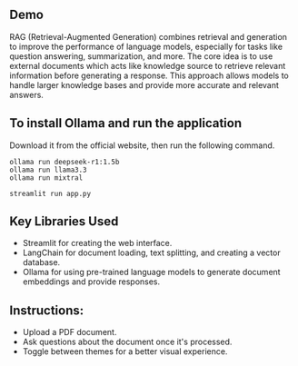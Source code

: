 ## Demo
RAG (Retrieval-Augmented Generation) combines retrieval and generation to improve the performance of language models, especially for tasks like question answering, summarization, and more. The core idea is to use external documents which acts like knowledge source to retrieve relevant information before generating a response. This approach allows models to handle larger knowledge bases and provide more accurate and relevant answers.

## To install Ollama and run the application
Download it from the official website, then run the following command.

```
ollama run deepseek-r1:1.5b
ollama run llama3.3
ollama run mixtral
```

```
streamlit run app.py
```

## Key Libraries Used
- Streamlit for creating the web interface.
- LangChain for document loading, text splitting, and creating a vector database.
- Ollama for using pre-trained language models to generate document embeddings and provide responses.

## Instructions:
- Upload a PDF document.
- Ask questions about the document once it's processed.
- Toggle between themes for a better visual experience.
